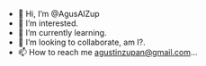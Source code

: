 - 👋 Hi, I’m @AgusAlZup
- 👀 I’m interested.
- 🌱 I’m currently learning.
- 💞️ I’m looking to collaborate, am I?.
- 📫 How to reach me agustinzupan@gmail.com...

<!---
AgusAlZup/AgusAlZup is a ✨ special ✨ repository because its `README.md` (this file) appears on your GitHub profile.
You can click the Preview link to take a look at your changes.
--->
